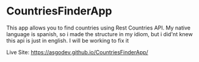 # CountriesFinderApp
This app allows you to find countries using Rest Countries API. My native language is spanish, so i made the structure in my idiom, but i did'nt knew this api is just in english. I will be working to fix it


Live Site: https://asgodev.github.io/CountriesFinderApp/
